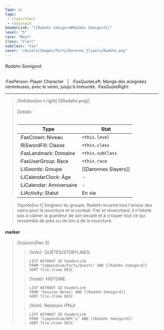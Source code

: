 ```yaml
---
type: pc
tags:
 - class/clerc
 - race/nain
headerLink: "[[Radahn Semigord#Radahn Semigord]]"
level: "5"
race: "Nain"
class: "Clerc"
subClass: "Vie"
cover: "/Assets/Images/Party/Daronne_Slayers/Radahn.png"
---
```


###### Radahn Semigord
:FasPerson: Player Character &nbsp; | &nbsp; :FasQuoteLeft: Mange des araignées venimeuses, avec le venin, jusqu'à immunité. :FasQuoteRight:
___
> [!infobox|no-t right]
> ![[Radahn.png]]
> ###### Details:
> | Type | Stat |
> | ---- | ---- |
> | :FasCrown: Niveau   | `=this.level` |
> | :RiSwordFill: Classe |  `=this.class`|
> | :FasLandmark: Domaine |  `=this.subClass`|
> |  :FasUserGroup: Race |  `=this.race`|
> |  :LiSwords: Groupe |  [[Daronnes Slayers]] |
> |  :LiCalendarClock: Âge | - |
> |  :LiCalendar: Anniversaire | - |
> | :LiActivity: Statut | En vie |

> [!quote|no-t]
> Soigneur du groupe, Radahn incarne tout l'amour des nains pour la nourriture et le combat. Fier et revenchard, il n'hésite pas à clamer la grandeur de son peuple et à croquer tout ce qui ressemble de près ou de loin à de la nourriture.
 
#### marker
> [!column|flex 3]
>> [!info]- QUÊTES/STORYLINES:
>>```dataview
>>LIST WITHOUT ID headerLink
>>FROM "Compendium/Party/Quests" AND [[Radahn Semigord]]
>>SORT file.ctime DESC
>
>>[!note]- HISTOIRE
>>```dataview
>>LIST WITHOUT ID headerLink
>>FROM "Session Notes" AND [[Radahn Semigord]]
>>SORT file.ctime DESC
>
>>[!hint]- Relations (PNJ)
>>```dataview
>>LIST WITHOUT ID headerLink
>>FROM "Compendium/NPC's" AND [[Radahn Semigord]]
>>SORT file.ctime DESC
>>
```image-layout-masonry-3

```